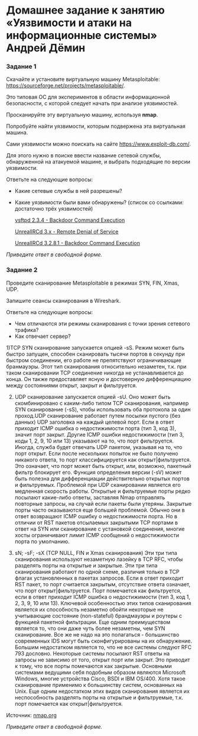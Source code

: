 # Домашнее задание к занятию «Уязвимости и атаки на информационные системы» Андрей Дёмин

### Задание 1

Скачайте и установите виртуальную машину Metasploitable: https://sourceforge.net/projects/metasploitable/.

Это типовая ОС для экспериментов в области информационной безопасности, с которой следует начать при анализе уязвимостей.

Просканируйте эту виртуальную машину, используя **nmap**.

Попробуйте найти уязвимости, которым подвержена эта виртуальная машина.

Сами уязвимости можно поискать на сайте https://www.exploit-db.com/.

Для этого нужно в поиске ввести название сетевой службы, обнаруженной на атакуемой машине, и выбрать подходящие по версии уязвимости.

Ответьте на следующие вопросы:

- Какие сетевые службы в ней разрешены?
- Какие уязвимости были вами обнаружены? (список со ссылками: достаточно трёх уязвимостей)

  [vsftpd 2.3.4 - Backdoor Command Execution](https://www.exploit-db.com/exploits/17491)
  
  [UnrealIRCd 3.x - Remote Denial of Service](https://www.exploit-db.com/exploits/27407)
  
  [UnrealIRCd 3.2.8.1 - Backdoor Command Execution](https://www.exploit-db.com/exploits/16922)
  
  
  
*Приведите ответ в свободной форме.*  

### Задание 2

Проведите сканирование Metasploitable в режимах SYN, FIN, Xmas, UDP.

Запишите сеансы сканирования в Wireshark.

Ответьте на следующие вопросы:

- Чем отличаются эти режимы сканирования с точки зрения сетевого трафика?
- Как отвечает сервер?

1)TCP SYN сканирование запускается опцией -sS. Режим может быть быстро запущен, способен сканировать тысячи портов в секунду при быстром соединении, его работе не препятствуют ограничивающие бранмауэры. Этот тип сканирования относительно незаметен, т.к. при таком сканировании TCP соединение никогда не устанавливается до конца. Он также предоставляет ясную и достоверную дифференциацию между состояниями открыт, закрыт и фильтруется.

2) UDP сканирование запускается опцией -sU. Оно может быть скомбинировано с каким-либо типом TCP сканирования, например SYN сканирование (-sS), чтобы использовать оба протокола за один проход.UDP сканирование работает путем посылки пустого (без данных) UDP заголовка на каждый целевой порт. Если в ответ приходит ICMP ошибка о недостижимости порта (тип 3, код 3), значит порт закрыт. Другие ICMP ошибки недостижимости (тип 3, коды 1, 2, 9, 10 или 13) указывают на то, что порт фильтруется. Иногда, служба будет отвечать UDP пакетом, указывая на то, что порт открыт. Если после нескольких попыток не было получено никакого ответа, то порт классифицируется как открыт|фильтруется. Это означает, что порт может быть открыт, или, возможно, пакетный фильтр блокирует его. Функция определения версии (-sV) может быть полезна для дифференциации действительно открытых портов и фильтруемых. Проблемой при UDP сканировании является его медленная скорость работы. Открытые и фильтруемые порты редко посылают какие-либо ответы, заставляя Nmap отправлять повторные запросы, на случай если пакеты были утеряны. Закрытые порты часто оказываются еще большей проблемой. Обычно они в ответ возвращают ICMP ошибку о недостижимости порта. Но в отличии от RST пакетов отсылаемых закрытыми TCP портами в ответ на SYN или сканирование с установкой соединения, многие хосты ограничивают лимит ICMP сообщений о недостижимости порта по умолчанию. 

3) sN; -sF; -sX (TCP NULL, FIN и Xmas сканирования)
Эти три типа сканирования используют незаметную лазейку в TCP RFC, чтобы разделять порты на открытые и закрытые. Эти три типа сканирования работают по одной схеме, различия только в TCP флагах установленных в пакетах запросов. Если в ответ приходит RST пакет, то порт считается закрытым, отсутствие ответа означает, что порт открыт|фильтруется. Порт помечается как фильтруется, если в ответ приходит ICMP ошибка о недостижимости (тип 3, код 1, 2, 3, 9, 10 или 13).
Ключевой особенностью этих типов сканирования является их способность незаметно обойти некоторые не учитывающие состояние (non-stateful) брандмауэры и роутеры с функцией пакетной фильтрации. Еще одним преимуществом является то, что они даже чуть более незаметны, чем SYN сканирование. Все же не надо на это полагаться - большинство современных IDS могут быть сконфигурированы на их обнаружение. Большим недостатком является то, что не все системы следуют RFC 793 дословно. Некоторые системы посылают RST ответы на запросы не зависимо от того, открыт порт или закрыт. Это приводит к тому, что все порты помечаются как закрытые. Основными системами ведущими себя подобным образом являются Microsoft Windows, многие устройства Cisco, BSDI и IBM OS/400. Хотя такое сканирование применимо к большинству систем, основанных на Unix. Еще одним недостатком этих видов сканирования является их неспособность разделять порты на открытые и фильтруемые, т.к. порт помечается как открыт|фильтруется.

Источник: [nmap.org](https://nmap.org/man/ru/man-port-scanning-techniques.html)



*Приведите ответ в свободной форме.*
